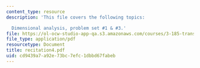 ```yaml
---
content_type: resource
description: 'This file covers the following topics:

  Dimensional analysis, problem set #1 & #3.'
file: https://ol-ocw-studio-app-qa.s3.amazonaws.com/courses/3-185-transport-phenomena-in-materials-engineering-fall-2003/cd9439a7a92e73bc7efc1dbbd67fabeb_recitation4.pdf
file_type: application/pdf
resourcetype: Document
title: recitation4.pdf
uid: cd9439a7-a92e-73bc-7efc-1dbbd67fabeb
---
```

